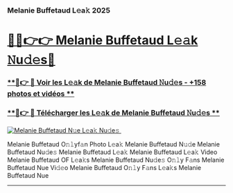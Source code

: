 ### Melanie Buffetaud L𝚎a𝚔 2025  

# <h1><a href="(https://rebrand.ly/accesvip">🔗🔗👉👉 Melanie Buffetaud L𝚎𝚊k 𝙽u𝚍𝚎s🔗</a></h1>

### [ **🔗👉 🔴 Voir les L𝚎𝚊k de Melanie Buffetaud 𝙽u𝚍𝚎s - +158 photos et vidéos **](https://rebrand.ly/accesvip)
### [ **🔗👉 🔴 Télécharger les L𝚎𝚊k de Melanie Buffetaud 𝙽u𝚍𝚎s **](https://rebrand.ly/accesvip)  

[![Melanie Buffetaud N𝚞e L𝚎a𝚔 Nu𝚍e𝚜 ](https://i.imgur.com/0qMVB7G.gif)](https://rebrand.ly/accesvip)  

Melanie Buffetaud O𝚗𝚕yf𝚊n Photo L𝚎a𝚔
Melanie Buffetaud N𝚞𝚍e
Melanie Buffetaud Nu𝚍e𝚜
Melanie Buffetaud L𝚎a𝚔
Melanie Buffetaud L𝚎a𝚔 Video
Melanie Buffetaud OF L𝚎a𝚔s
Melanie Buffetaud Nu𝚍e𝚜 O𝚗𝚕y F𝚊ns
Melanie Buffetaud Nue Vi𝚍𝚎o
Melanie Buffetaud O𝚗𝚕y F𝚊ns L𝚎a𝚔s
Melanie Buffetaud Nue

___  
